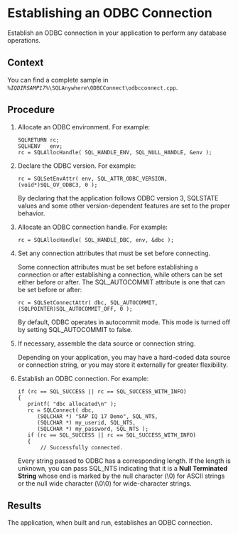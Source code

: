 <!-- loio3bd9767f6c5f1014bcf2de4ade228462 -->

# Establishing an ODBC Connection

Establish an ODBC connection in your application to perform any database operations.



## Context

You can find a complete sample in <code><i>%IQDIRSAMP17%</i>\SQLAnywhere\ODBCConnect\odbcconnect.cpp</code>.



## Procedure

1.  Allocate an ODBC environment. For example:

    ```
    SQLRETURN rc;
    SQLHENV   env;
    rc = SQLAllocHandle( SQL_HANDLE_ENV, SQL_NULL_HANDLE, &env );
    ```

2.  Declare the ODBC version. For example:

    ```
    rc = SQLSetEnvAttr( env, SQL_ATTR_ODBC_VERSION, (void*)SQL_OV_ODBC3, 0 );
    ```

    By declaring that the application follows ODBC version 3, SQLSTATE values and some other version-dependent features are set to the proper behavior.

3.  Allocate an ODBC connection handle. For example:

    ```
    rc = SQLAllocHandle( SQL_HANDLE_DBC, env, &dbc );
    ```

4.  Set any connection attributes that must be set before connecting.

    Some connection attributes must be set before establishing a connection or after establishing a connection, while others can be set either before or after. The SQL\_AUTOCOMMIT attribute is one that can be set before or after:

    ```
    rc = SQLSetConnectAttr( dbc, SQL_AUTOCOMMIT, (SQLPOINTER)SQL_AUTOCOMMIT_OFF, 0 );
    ```

    By default, ODBC operates in autocommit mode. This mode is turned off by setting SQL\_AUTOCOMMIT to false.

5.  If necessary, assemble the data source or connection string.

    Depending on your application, you may have a hard-coded data source or connection string, or you may store it externally for greater flexibility.

6.  Establish an ODBC connection. For example:

    ```
    if (rc == SQL_SUCCESS || rc == SQL_SUCCESS_WITH_INFO) 
    {
       printf( "dbc allocated\n" );
       rc = SQLConnect( dbc,
          (SQLCHAR *) "SAP IQ 17 Demo", SQL_NTS,
          (SQLCHAR *) my_userid, SQL_NTS,
          (SQLCHAR *) my_password, SQL_NTS );
       if (rc == SQL_SUCCESS || rc == SQL_SUCCESS_WITH_INFO)
       {
           // Successfully connected.
    ```

    Every string passed to ODBC has a corresponding length. If the length is unknown, you can pass SQL\_NTS indicating that it is a **Null Terminated String** whose end is marked by the null character \(\\0\) for ASCII strings or the null wide character \(\\0\\0\) for wide-character strings.




## Results

The application, when built and run, establishes an ODBC connection.

